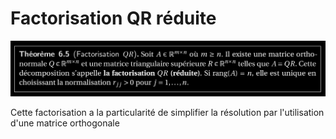 Factorisation QR réduite
=========================
![Factorisation qr](../images/Th_QR.png)

Cette factorisation a la particularité de simplifier la résolution par l'utilisation d'une matrice orthogonale
